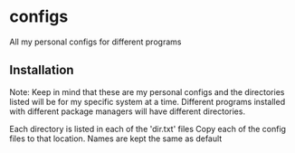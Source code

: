 # configs
All my personal configs for different programs

## Installation
Note: Keep in mind that these are my personal configs and the directories listed will be for my specific system at a time.
Different programs installed with different package managers will have different directories.

Each directory is listed in each of the 'dir.txt' files
Copy each of the config files to that location. Names are kept the same as default
